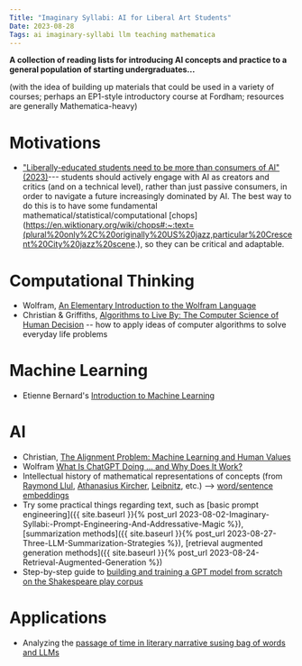 ```yaml
---
Title: "Imaginary Syllabi: AI for Liberal Art Students"
Date: 2023-08-28
Tags: ai imaginary-syllabi llm teaching mathematica
---
```


**A collection of reading lists for introducing AI concepts and practice to a general population of starting undergraduates...**

(with the idea of building up materials that could be used in a variety of courses; perhaps an EP1-style introductory course at Fordham; resources are generally Mathematica-heavy)

# Motivations

- ["Liberally-educated students need to be more than consumers of AI" (2023)](https://tedunderwood.com/2023/09/10/liberally-educated-students-need-to-be-more-than-consumers-of-ai/)--- students should actively engage with AI as creators and critics (and on a technical level), rather than just passive consumers, in order to navigate a future increasingly dominated by AI. The best way to do this is to have some fundamental mathematical/statistical/computational [chops](https://en.wiktionary.org/wiki/chops#:~:text=(plural%20only%2C%20originally%20US%20jazz,particular%20Crescent%20City%20jazz%20scene.), so they can be critical and adaptable.

# Computational Thinking

- Wolfram, [An Elementary Introduction to the Wolfram Language](https://www.wolfram.com/language/elementary-introduction/2nd-ed/index.html)
- Christian & Griffiths, [Algorithms to Live By: The Computer Science of Human Decision](https://amzn.to/3OM4mZS) -- how to apply ideas of computer algorithms to solve everyday life problems

# Machine Learning

- Etienne Bernard's [Introduction to Machine Learning](https://www.wolfram-media.com/products/introduction-to-machine-learning/)


# AI

- Christian, [The Alignment Problem: Machine Learning and Human Values](https://amzn.to/45JKCNw) 
- Wolfram [What Is ChatGPT Doing … and Why Does It Work?](https://writings.stephenwolfram.com/2023/02/what-is-chatgpt-doing-and-why-does-it-work/)
- Intellectual history of mathematical representations of concepts (from [Raymond Llul](https://en.wikipedia.org/wiki/Ramon_Llull), [Athanasius Kircher](https://en.wikipedia.org/wiki/Polygraphia_Nova), [Leibnitz](https://plato.stanford.edu/entries/leibniz-mind/), etc.) --> [word/sentence embeddings](https://en.wikipedia.org/wiki/Word_embedding)
- Try some practical things regarding text, such as [basic prompt engineering]({{ site.baseurl }}{% post_url 2023-08-02-Imaginary-Syllabi:-Prompt-Engineering-And-Addressative-Magic %}), [summarization methods]({{ site.baseurl }}{% post_url 2023-08-27-Three-LLM-Summarization-Strategies %}), [retrieval augmented generation methods]({{ site.baseurl }}{% post_url 2023-08-24-Retrieval-Augmented-Generation %})
- Step-by-step guide to [building and training a GPT model from scratch on the Shakespeare play corpus](https://community.wolfram.com/groups/-/m/t/2847286)

# Applications

- Analyzing the [passage of time in literary narrative susing bag of words and LLMs](https://tedunderwood.com/2023/03/19/using-gpt-4-to-measure-the-passage-of-time-in-fiction/)